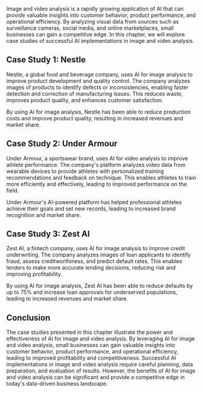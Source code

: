 
Image and video analysis is a rapidly growing application of AI that can provide valuable insights into customer behavior, product performance, and operational efficiency. By analyzing visual data from sources such as surveillance cameras, social media, and online marketplaces, small businesses can gain a competitive edge. In this chapter, we will explore case studies of successful AI implementations in image and video analysis.

Case Study 1: Nestle
--------------------

Nestle, a global food and beverage company, uses AI for image analysis to improve product development and quality control. The company analyzes images of products to identify defects or inconsistencies, enabling faster detection and correction of manufacturing issues. This reduces waste, improves product quality, and enhances customer satisfaction.

By using AI for image analysis, Nestle has been able to reduce production costs and improve product quality, resulting in increased revenues and market share.

Case Study 2: Under Armour
--------------------------

Under Armour, a sportswear brand, uses AI for video analysis to improve athlete performance. The company's platform analyzes video data from wearable devices to provide athletes with personalized training recommendations and feedback on technique. This enables athletes to train more efficiently and effectively, leading to improved performance on the field.

Under Armour's AI-powered platform has helped professional athletes achieve their goals and set new records, leading to increased brand recognition and market share.

Case Study 3: Zest AI
---------------------

Zest AI, a fintech company, uses AI for image analysis to improve credit underwriting. The company analyzes images of loan applicants to identify fraud, assess creditworthiness, and predict default rates. This enables lenders to make more accurate lending decisions, reducing risk and improving profitability.

By using AI for image analysis, Zest AI has been able to reduce defaults by up to 75% and increase loan approvals for underserved populations, leading to increased revenues and market share.

Conclusion
----------

The case studies presented in this chapter illustrate the power and effectiveness of AI for image and video analysis. By leveraging AI for image and video analysis, small businesses can gain valuable insights into customer behavior, product performance, and operational efficiency, leading to improved profitability and competitiveness. Successful AI implementations in image and video analysis require careful planning, data preparation, and evaluation of results. However, the benefits of AI for image and video analysis can be significant and provide a competitive edge in today's data-driven business landscape.
